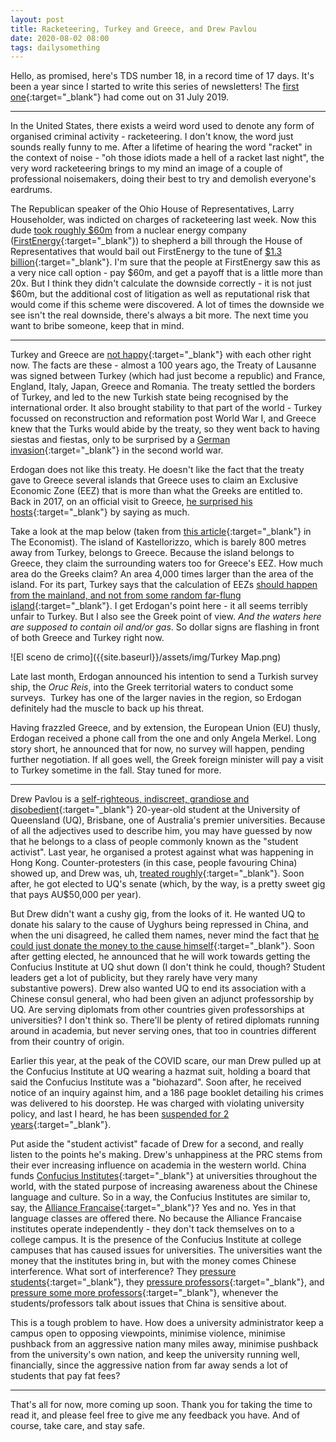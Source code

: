 ```yaml
---
layout: post
title: Racketeering, Turkey and Greece, and Drew Pavlou
date: 2020-08-02 08:00 
tags: dailysomething
---
```



Hello, as promised, here's TDS number 18, in a record time of 17 days. It's been a year since I started to write this series of newsletters! The [first one](http://siddhantpyasi.com/DST00001){:target="_blank"} had come out on 31 July 2019.   

____

In the United States, there exists a weird word used to denote any form of organised criminal activity - racketeering. I don't know, the word just sounds really funny to me. After a lifetime of hearing the word "racket" in the context of noise - "oh those idiots made a hell of a racket last night", the very word racketeering brings to my mind an image of a couple of professional noisemakers, doing their best to try and demolish everyone's eardrums.    
  
The Republican speaker of the Ohio House of Representatives, Larry Householder, was indicted on charges of racketeering last week. Now this dude [took roughly \$60m](https://www.newarkadvocate.com/story/news/local/2020/08/02/fbi-claims-householder-60-m-into-1-3-b-energy-bailout-personal-gain/5556655002/) from a nuclear energy company ([FirstEnergy](https://www.firstenergycorp.com/fehome.html.html){:target="_blank"}) to shepherd a bill through the House of Representatives that would bail out FirstEnergy to the tune of [\$1.3 billion](https://www.usatoday.com/story/news/politics/2020/07/30/larry-householder-indicted-bribery-case-house-speaker-job-stripped/5544693002/){:target="_blank"}. I'm sure that the people at FirstEnergy saw this as a very nice call option - pay \$60m, and get a payoff that is a little more than 20x. But I think they didn't calculate the downside correctly - it is not just \$60m, but the additional cost of litigation as well as reputational risk that would come if this scheme were discovered. A lot of times the downside we see isn't the real downside, there's always a bit more. The next time you want to bribe someone, keep that in mind.

_____

Turkey and Greece are [not happy](https://www.bloomberg.com/news/articles/2020-07-25/here-s-what-is-at-stake-as-turkey-greece-tensions-rise-again?sref=mGcsJ2E3){:target="_blank"} with each other right now. The facts are these - almost a 100 years ago, the Treaty of Lausanne was signed between Turkey (which had just become a republic) and France, England, Italy, Japan, Greece and Romania. The treaty settled the borders of Turkey, and led to the new Turkish state being recognised by the international order. It also brought stability to that part of the world - Turkey focussed on reconstruction and reformation post World War I, and Greece knew that the Turks would abide by the treaty, so they went back to having siestas and fiestas, only to be surprised by a [German invasion](https://en.m.wikipedia.org/wiki/Battle_of_Greece){:target="_blank"} in the second world war.  
  
Erdogan does not like this treaty. He doesn't like the fact that the treaty gave to Greece several islands that Greece uses to claim an Exclusive Economic Zone (EEZ) that is more than what the Greeks are entitled to. Back in 2017, on an official visit to Greece, [he surprised his hosts](https://www.theguardian.com/world/2017/dec/07/turkish-president-erdogan-to-make-landmark-visit-to-greece){:target="_blank"} by saying as much.  
  
Take a look at the map below (taken from [this article](https://www.economist.com/europe/2020/08/01/turkey-and-greece-avoid-coming-to-blows-for-now){:target="_blank"} in The Economist). The island of Kastellorizzo, which is barely 800 metres away from Turkey, belongs to Greece. Because the island belongs to Greece, they claim the surrounding waters too for Greece's EEZ. How much area do the Greeks claim? An area 4,000 times larger than the area of the island. For its part, Turkey says that the calculation of EEZs [should happen from the mainland, and not from some random far-flung island](https://www.dailysabah.com/opinion/columns/kastellorizo-one-of-turkey-and-greeces-interrelated-controversies){:target="_blank"}. I get Erdogan's point here - it all seems terribly unfair to Turkey. But I also see the Greek point of view. _And the waters here are supposed to contain oil and/or gas_. So dollar signs are flashing in front of both Greece and Turkey right now.  
  
![El sceno de crimo]({{site.baseurl}}/assets/img/Turkey Map.png)

Late last month, Erdogan announced his intention to send a Turkish survey ship, the _Oruc Reis_, into the Greek territorial waters to conduct some surveys.  Turkey has one of the larger navies in the region, so Erdogan definitely had the muscle to back up his threat.  
  
Having frazzled Greece, and by extension, the European Union (EU) thusly, Erdogan received a phone call from the one and only Angela Merkel. Long story short, he announced that for now, no survey will happen, pending further negotiation. If all goes well, the Greek foreign minister will pay a visit to Turkey sometime in the fall. Stay tuned for more.  

----

Drew Pavlou is a [self-righteous, indiscreet, grandiose and disobedient](https://www.afr.com/work-and-careers/education/student-senator-will-make-life-hell-for-university-of-queensland-20191025-p534be){:target="_blank"} 20-year-old student at the University of Queensland (UQ), Brisbane, one of Australia's premier universities. Because of all the adjectives used to describe him, you may have guessed by now that he belongs to a class of people commonly known as the "student activist". Last year, he organised a protest against what was happening in Hong Kong. Counter-protesters (in this case, people favouring China) showed up, and Drew was, uh, [treated roughly](https://www.dailymail.co.uk/news/article-7315119/University-Queensland-student-attacked-pro-China-activists-bombarded-death-threats.html#v-4360862607029812596){:target="_blank"}. Soon after, he got elected to UQ's senate (which, by the way, is a pretty sweet gig that pays AU$50,000 per year).  
  
But Drew didn't want a cushy gig, from the looks of it. He wanted UQ to donate his salary to the cause of Uyghurs being repressed in China, and when the uni disagreed, he called them names, never mind the fact that [he could just donate the money to the cause himself](https://www.afr.com/work-and-careers/education/student-senator-will-make-life-hell-for-university-of-queensland-20191025-p534be){:target="_blank"}. Soon after getting elected, he announced that he will work towards getting the Confucius Institute at UQ shut down (I don't think he could, though? Student leaders get a lot of publicity, but they rarely have very many substantive powers). Drew also wanted UQ to end its association with a Chinese consul general, who had been given an adjunct professorship by UQ. Are serving diplomats from other countries given professorships at universities? I don't think so. There'll be plenty of retired diplomats running around in academia, but never serving ones, that too in countries different from their country of origin.  
  
Earlier this year, at the peak of the COVID scare, our man Drew pulled up at the Confucius Institute at UQ wearing a hazmat suit, holding a board that said the Confucius Institute was a "biohazard". Soon after, he received notice of an inquiry against him, and a 186 page booklet detailing his crimes was delivered to his doorstep. He was charged with violating university policy, and last I heard, he has been [suspended for 2 years](https://www.theguardian.com/australia-news/2020/jul/13/queensland-student-drew-pavlous-suspension-reduced-but-will-remain-out-of-university-until-2021){:target="_blank"}.  
  
Put aside the "student activist" facade of Drew for a second, and really listen to the points he's making. Drew's unhappiness at the PRC stems from their ever increasing influence on academia in the western world. China funds [Confucius Institutes](https://en.m.wikipedia.org/wiki/Confucius_Institute){:target="_blank"} at universities throughout the world, with the stated purpose of increasing awareness about the Chinese language and culture. So in a way, the Confucius Institutes are similar to, say, the [Alliance Francaise](https://en.m.wikipedia.org/wiki/Alliance_fran%C3%A7aise){:target="_blank"}? Yes and no. Yes in that language classes are offered there. No because the Alliance Francaise institutes operate independently - they don't tack themselves on to a college campus. It is the presence of the Confucius Institute at college campuses that has caused issues for universities. The universities want the money that the institutes bring in, but with the money comes Chinese interference. What sort of interference? They [pressure students](https://www.wsj.com/articles/the-peoples-republic-of-queensland-11590015806){:target="_blank"}, they [pressure professors](https://www.theguardian.com/education/2019/nov/05/alarming-chinese-meddling-at-uk-universities-exposed-in-report){:target="_blank"}, and [pressure some more professors](https://www.ft.com/content/df27ad90-017d-11ea-b7bc-f3fa4e77dd47){:target="_blank"}, whenever the students/professors talk about issues that China is sensitive about.  
  
This is a tough problem to have. How does a university administrator keep a campus open to opposing viewpoints, minimise violence, minimise pushback from an aggressive nation many miles away, minimise pushback from the university's own nation, and keep the university running well, financially, since the aggressive nation from far away sends a lot of students that pay fat fees?  

----

That's all for now, more coming up soon. Thank you for taking the time to read it, and please feel free to give me any feedback you have. And of course, take care, and stay safe.